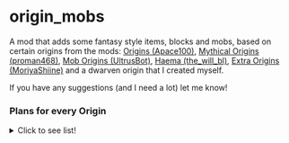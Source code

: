 # origin_mobs

A mod that adds some fantasy style items, blocks and mobs, based on certain origins from the mods: 
[Origins (Apace100)](https://www.curseforge.com/minecraft/mc-mods/origins),
[Mythical Origins (proman468)](https://www.curseforge.com/minecraft/mc-mods/mythical-origins), 
[Mob Origins (UltrusBot)](https://www.curseforge.com/minecraft/mc-mods/mob-origins), 
[Haema (the_will_bl)](https://www.curseforge.com/minecraft/mc-mods/haema), 
[Extra Origins (MoriyaShiine)](https://www.curseforge.com/minecraft/mc-mods/extra-origins) and a dwarven origin that I created myself.  
  
If you have any suggestions (and I need a lot) let me know!

### Plans for every Origin
<details>
  <summary>Click to see list!</summary>
  
- Dwarf
  - Item: Dwarven bomb. Can be thrown and gives a small explosion on detonation.
  - Block: Dwarven dynamite. Works as tnt but with a bigger explosion and can destroy obsidian in a small radius.
  - Entity: Dwarf
- Fairy
  - Item: Fairy Powder. Can be thrown and gives levitation and slowfalling to entities around the impact
  - Block: (Not planned)
  - Entity: Fairy
- Merling
  - Item: Dolphin saddle. Can be used to ride a dolphin around the see.
  - Block: (Not planned)
  - Entity: Merling
- Inchling
  - Item: (Not planned)
  - Block: (Not planned)
  - Entity: Inchling
- Elytrian
  - Item: (Not planned)
  - Block: (Not planned)
  - Entity: Elytrian
- Avian
  - Item: (Not planned)
  - Block: (Not planned)
  - Entity: Avian
- Arachnid
  - Item: (Not planned)
  - Block: (Not planned)
  - Entity: Arachnid
- Werewolf
  - Item: (Not planned)
  - Block: (Not planned)
  - Entity: Werewolf
- Dragon
  - Item: (Not planned)
  - Block: (Not planned)
  - Entity: Small dragon
- Elf
  - Item: (Not planned)
  - Block: (Not planned)
  - Entity: Elf
- Floran
  - Item: (Not planned)
  - Block: (Not planned)
  - Entity: Floran
- Truffle
  - Item: (Not planned)
  - Block: (Not planned)
  - Entity: Truffle
- Vampire (Will maybe be removed)
  - Item: (Not planned)
  - Block: (Not planned)
  - Entity: Vampire
- Wolf
  - Item: (Not planned)
  - Block: (Not planned)
  - Entity: (Not planned)
- Fox
  - Item: (Not planned)
  - Block: (Not planned)
  - Entity: (Not planned)
- Drowned
  - Item: (Not planned)
  - Block: (Not planned)
  - Entity: (Not planned)
- Shulk
  - Item: (Not planned)
  - Block: (Not planned)
  - Entity: (Not planned)
- Feline
  - Item: (Not planned)
  - Block: (Not planned)
  - Entity: (Not planned)
- Enderian
  - Item: (Not planned)
  - Block: (Not planned)
  - Entity: (Not planned)
- Slime
  - Item: (Not planned)
  - Block: (Not planned)
  - Entity: (Not planned)
- Witch
  - Item: (Not planned)
  - Block: (Not planned)
  - Entity: (Not planned)
- Evoker
  - Item: (Not planned)
  - Block: (Not planned)
  - Entity: (Not planned)
- Bee
  - Item: (Not planned)
  - Block: (Not planned)
  - Entity: (Not planned)
- Piglin
  - Item: (Not planned)
  - Block: (Not planned)
  - Entity: (Not planned)
- Blazeborn
  - Item: (Not planned)
  - Block: (Not planned)
  - Entity: (Not planned)
- Phantom
  - Item: (Not planned)
  - Block: (Not planned)
  - Entity: (Not planned)
- Snow Golem
  - Item: (Not planned)
  - Block: (Not planned)
  - Entity: (Not planned)
- Strider
  - Item: (Not planned)
  - Block: (Not planned)
  - Entity: (Not planned)
- Guardian
  - Item: (Not planned)
  - Block: (Not planned)
  - Entity: (Not planned)

  
</details>
